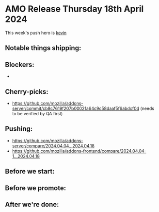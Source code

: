 # AMO Release Thursday 18th April 2024

This week's push hero is [kevin](https://github.com/KevinMind)

## Notable things shipping:

## Blockers:
- 

## Cherry-picks:
- https://github.com/mozilla/addons-server/commit/cb8c7619f207b00021a64c9c58daaf5f6abdcf0d (needs to be verified by QA first)

## Pushing:

- https://github.com/mozilla/addons-server/compare/2024.04.04...2024.04.18
- https://github.com/mozilla/addons-frontend/compare/2024.04.04-1...2024.04.18

## Before we start:

## Before we promote:

## After we're done:
